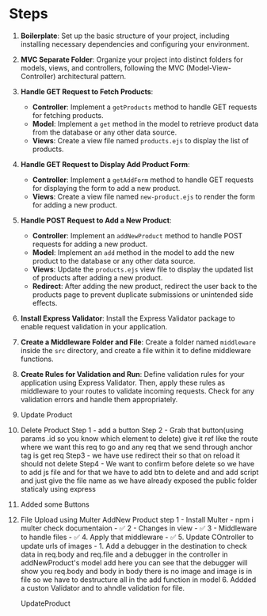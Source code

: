 # Steps

1. **Boilerplate**: Set up the basic structure of your project, including installing necessary dependencies and configuring your environment.

2. **MVC Separate Folder**: Organize your project into distinct folders for models, views, and controllers, following the MVC (Model-View-Controller) architectural pattern.

3. **Handle GET Request to Fetch Products**:
    - **Controller**: Implement a `getProducts` method to handle GET requests for fetching products.
    - **Model**: Implement a `get` method in the model to retrieve product data from the database or any other data source.
    - **Views**: Create a view file named `products.ejs` to display the list of products.

4. **Handle GET Request to Display Add Product Form**:
    - **Controller**: Implement a `getAddForm` method to handle GET requests for displaying the form to add a new product.
    - **Views**: Create a view file named `new-product.ejs` to render the form for adding a new product.

5. **Handle POST Request to Add a New Product**:
    - **Controller**: Implement an `addNewProduct` method to handle POST requests for adding a new product.
    - **Model**: Implement an `add` method in the model to add the new product to the database or any other data source.
    - **Views**: Update the `products.ejs` view file to display the updated list of products after adding a new product.
    - **Redirect**: After adding the new product, redirect the user back to the products page to prevent duplicate submissions or unintended side effects.

6. **Install Express Validator**: Install the Express Validator package to enable request validation in your application.

7. **Create a Middleware Folder and File**: Create a folder named `middleware` inside the `src` directory, and create a file within it to define middleware functions.

8. **Create Rules for Validation and Run**: Define validation rules for your application using Express Validator. Then, apply these rules as middleware to your routes to validate incoming requests. Check for any validation errors and handle them appropriately.

9. Update Product

10. Delete Product 
   Step 1 - add a button
   Step 2 - Grab that button(using params .id so you know which element to delete) give it ref like the route where we want this req to go and any req that we send through  anchor tag is get req 
Step3 - we have use redirect their so that on reload it should not delete 
Step4 - We want to confirm before delete so we have to add js file and for that we have to add btn to delete and and add script and just give the file name as we have already exposed the public folder staticaly using express

11. Added some Buttons

12. File Upload using Multer
    AddNew Product
    step 1 - Install Multer - npm i multer check documentaion - ✅
    2 - Changes in view - ✅
    3 - Middleware to handle files - ✅
    4. Apply that middleware - ✅ 
    5. Update COntroller to update urls of images - 1. Add a debugger in the destination to check data in req.body and req.file and a debugger in the controller in addNewProduct's model add here you can see that the debugger will show you req.body and body in body there is no image and image is in file so we have to destructure all in the add function in model
    6. Addded a custon Validator and to ahndle validation for file.

    UpdateProduct

    